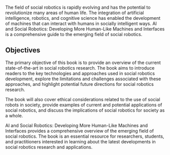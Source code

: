 
The field of social robotics is rapidly evolving and has the potential to revolutionize many areas of human life. The integration of artificial intelligence, robotics, and cognitive science has enabled the development of machines that can interact with humans in socially intelligent ways. AI and Social Robotics: Developing More Human-Like Machines and Interfaces is a comprehensive guide to the emerging field of social robotics.

Objectives
----------------------

The primary objective of this book is to provide an overview of the current state-of-the-art in social robotics research. The book aims to introduce readers to the key technologies and approaches used in social robotics development, explore the limitations and challenges associated with these approaches, and highlight potential future directions for social robotics research.

The book will also cover ethical considerations related to the use of social robots in society, provide examples of current and potential applications of social robotics, and discuss the implications of social robotics for society as a whole.

AI and Social Robotics: Developing More Human-Like Machines and Interfaces provides a comprehensive overview of the emerging field of social robotics. The book is an essential resource for researchers, students, and practitioners interested in learning about the latest developments in social robotics research and applications.
